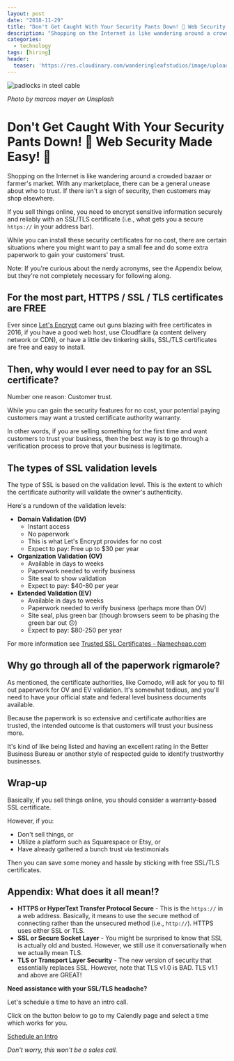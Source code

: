 ```yaml
---
layout: post
date: "2018-11-29"
title: "Don't Get Caught With Your Security Pants Down! 👖 Web Security Made Easy! 🔐"
description: "Shopping on the Internet is like wandering around a crowded bazaar or farmer's market. While you can install these security certificates for no cost, there are certain situations where you might want to pay a small fee and do some extra paperwork to gain your customers' trust."
categories:
  - technology
tags: [hiring]
header:
  teaser: 'https://res.cloudinary.com/wanderingleafstudios/image/upload/b_auto,c_pad,g_center,h_630,w_1200/v1537890988/chrisjmears.com/blog/marcos-mayer-735961-unsplash.jpg'
---
```


![padlocks in steel cable](https://res.cloudinary.com/wanderingleafstudios/image/upload/v1543511037/chrisjmears.com/blog/marcos-mayer-735961-unsplash.jpg)

<div class="text-right text-grey text-sm mb-6">
  <em>Photo by marcos mayer on Unsplash</em>
</div>

# Don't Get Caught With Your Security Pants Down! 👖 Web Security Made Easy! 🔐

Shopping on the Internet is like wandering around a crowded bazaar or farmer's market. With any marketplace, there can be a general unease about who to trust. If there isn't a sign of security, then customers may shop elsewhere.

If you sell things online, you need to encrypt sensitive information securely and reliably with an SSL/TLS certificate (i.e., what gets you a secure `https://` in your address bar).

While you can install these security certificates for no cost, there are certain situations where you might want to pay a small fee and do some extra paperwork to gain your customers' trust.

Note: If you're curious about the nerdy acronyms, see the Appendix below, but they're not completely necessary for following along.

## For the most part, HTTPS / SSL / TLS certificates are FREE

Ever since [Let's Encrypt](https://letsencrypt.org/) came out guns blazing with free certificates in 2016, if you have a good web host, use Cloudflare (a content delivery network or CDN), or have a little dev tinkering skills, SSL/TLS certificates are free and easy to install.

## Then, why would I ever need to pay for an SSL certificate?

Number one reason: Customer trust.

While you can gain the security features for no cost, your potential paying customers may want a trusted certificate authority warranty.

In other words, if you are selling something for the first time and want customers to trust your business, then the best way is to go through a verification process to prove that your business is legitimate.

## The types of SSL validation levels

The type of SSL is based on the validation level. This is the extent to which the certificate authority will validate the owner's authenticity.

Here's a rundown of the validation levels:

* **Domain Validation (DV)**
    * Instant access
    * No paperwork
    * This is what Let's Encrypt provides for no cost
    * Expect to pay: Free up to $30 per year
* **Organization Validation (OV)**
    * Available in days to weeks
    * Paperwork needed to verify business
    * Site seal to show validation
    * Expect to pay: $40-80 per year
* **Extended Validation (EV)**
    * Available in days to weeks
    * Paperwork needed  to verify business (perhaps more than OV)
    * Site seal, plus green bar (though browsers seem to be phasing the green bar out 😕)
    * Expect to pay: $80-250 per year

For more information see [Trusted SSL Certificates - Namecheap.com](https://www.namecheap.com/security/ssl-certificates/)

## Why go through all of the paperwork rigmarole?

As mentioned, the certificate authorities, like Comodo, will ask for you to fill out paperwork for OV and EV validation. It's somewhat tedious, and you'll need to have your official state and federal level business documents available.

Because the paperwork is so extensive and certificate authorities are trusted, the intended outcome is that customers will trust your business more.

It's kind of like being listed and having an excellent rating in the Better Business Bureau or another style of respected guide to identify trustworthy businesses.

## Wrap-up

Basically, if you sell things online, you should consider a warranty-based SSL certificate.

However, if you:

* Don't sell things, or
* Utilize a platform such as Squarespace or Etsy, or
* Have already gathered a bunch trust via testimonials

Then you can save some money and hassle by sticking with free SSL/TLS certificates.

## Appendix: What does it all mean!?

* **HTTPS or HyperText Transfer Protocol Secure** - This is the `https://` in a web address. Basically, it means to use the secure method of connecting rather than the unsecured method (i.e., `http://`). HTTPS uses either SSL or TLS.
*  **SSL or Secure Socket Layer** - You might be surprised to know that SSL is actually old and busted. However, we still use it conversationally when we actually mean TLS.
* **TLS or Transport Layer Security** - The new version of security that essentially replaces SSL. However, note that TLS v1.0 is BAD. TLS v1.1 and above are GREAT!

<div class="text-center mt-10 border bg-grey-lightest p-6">
  <p>
    <strong class="text-2xl">Need assistance with your SSL/TLS headache?</strong>
  </p>
  <p>
    Let's schedule a time to have an intro call.
  </p>
  <p>
    Click on the button below to go to my Calendly page and select a time which works for you.
  </p>
  <p>
    <a href="https://calendly.com/chrisjmears/website-woes-intro" class="js-event-track bg-green-dark border-2 border-white hover:bg-green font-semibold py-3 px-5 rounded shadow-md hover:shadow-none text-2xl inline-block no-underline">
      <span class="text-white">Schedule an Intro</span>
    </a>
  </p>
  <p>
    <em class="text-base">Don't worry, this won't be a sales call.</em>
  </p>
</div>
